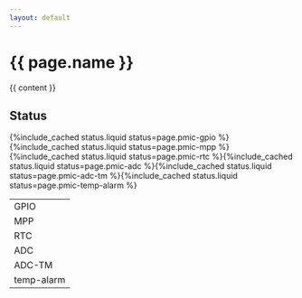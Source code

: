 ```yaml
---
layout: default
---
```

<h1>{{ page.name }}</h1>
<div class="pmic">
<div class="content">
{{ content }}
</div>

<div class="status">
<h2>Status</h2>
</div>

<table>
<tr><td>GPIO</td>{%include_cached status.liquid status=page.pmic-gpio %}</tr>
<tr><td>MPP</td>{%include_cached status.liquid status=page.pmic-mpp %}</tr>
<tr><td>RTC</td>{%include_cached status.liquid status=page.pmic-rtc %}</tr>
<tr><td>ADC</td>{%include_cached status.liquid status=page.pmic-adc %}</tr>
<tr><td>ADC-TM</td>{%include_cached status.liquid status=page.pmic-adc-tm %}</tr>
<tr><td>temp-alarm</td>{%include_cached status.liquid status=page.pmic-temp-alarm %}</tr>
</table>

</div>
